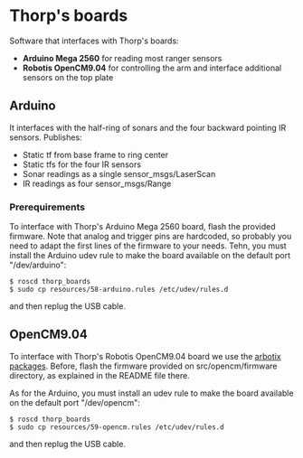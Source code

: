 # Thorp's boards

Software that interfaces with Thorp's boards:

  * **Arduino Mega 2560** for reading most ranger sensors
  * **Robotis OpenCM9.04** for controlling the arm and interface additional sensors on the top plate

## Arduino

It interfaces with the half-ring of sonars and the four backward pointing IR sensors. Publishes:
  * Static tf from base frame to ring center 
  * Static tfs for the four IR sensors 
  * Sonar readings as a single sensor_msgs/LaserScan
  * IR readings as four sensor_msgs/Range

### Prerequirements

To interface with Thorp's Arduino Mega 2560 board, flash the provided firmware. Note that analog and trigger
pins are hardcoded, so probably you need to adapt the first lines of the firmware to your needs.
Tehn, you must install the Arduino udev rule to make the board available on the default port "/dev/arduino":

    $ roscd thorp_boards
    $ sudo cp resources/58-arduino.rules /etc/udev/rules.d
 
and then replug the USB cable.

## OpenCM9.04

To interface with Thorp's Robotis OpenCM9.04 board we use the [arbotix packages](http://wiki.ros.org/arbotix).
Before, flash the firmware provided on src/opencm/firmware directory, as explained in the README file there.    

As for the Arduino, you must install an udev rule to make the board available on the default port "/dev/opencm":

    $ roscd thorp_boards
    $ sudo cp resources/59-opencm.rules /etc/udev/rules.d
 
and then replug the USB cable.